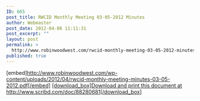 ```yaml
---
ID: 665
post_title: RWCID Monthly Meeting 03-05-2012 Minutes
author: Webmaster
post_date: 2012-04-06 11:11:31
post_excerpt: ""
layout: post
permalink: >
  http://www.robinwoodwest.com/rwcid-monthly-meeting-03-05-2012-minutes/
published: true
---
```

[embed]http://www.robinwoodwest.com/wp-content/uploads/2012/04/rwcid-monthly-meeting-minutes-03-05-2012.pdf[/embed]
<a href="http://www.scribd.com/doc/88280681" target="_blank">[download_box]Download and print this document at http://www.scribd.com/doc/88280681[/download_box]</a>